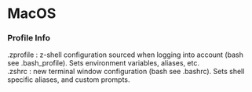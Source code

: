 # MacOS

### Profile Info
.zprofile : z-shell configuration sourced when logging into account (bash see .bash_profile). Sets environment variables, aliases, etc.   
.zshrc    : new terminal window configuration (bash see .bashrc). Sets shell specific aliases, and custom prompts.  
